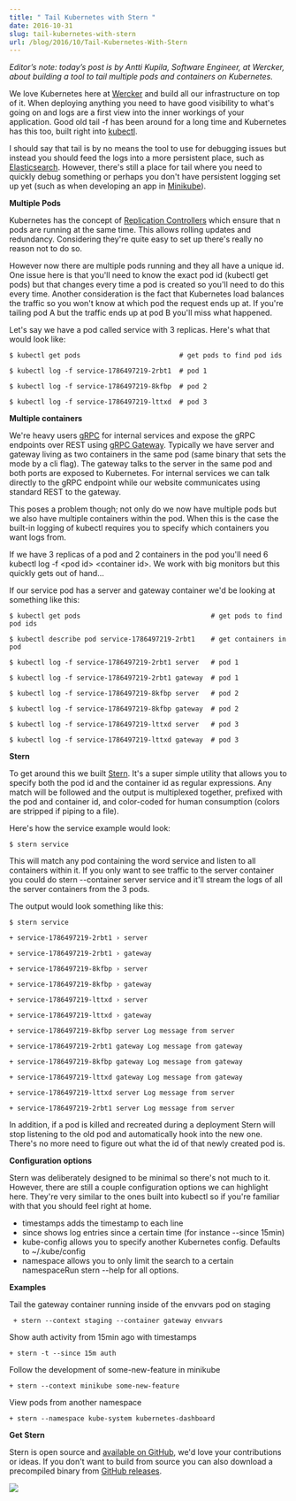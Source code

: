 ```yaml
---
title: " Tail Kubernetes with Stern "
date: 2016-10-31
slug: tail-kubernetes-with-stern
url: /blog/2016/10/Tail-Kubernetes-With-Stern
---
```

_Editor’s note: today’s post is by Antti Kupila, Software Engineer, at Wercker, about building a tool to tail multiple pods and containers on Kubernetes._  

We love Kubernetes here at [Wercker](http://wercker.com/) and build all our infrastructure on top of it. When deploying anything you need to have good visibility to what's going on and logs are a first view into the inner workings of your application. Good old tail -f has been around for a long time and Kubernetes has this too, built right into [kubectl](/docs/user-guide/kubectl-overview/).  

I should say that tail is by no means the tool to use for debugging issues but instead you should feed the logs into a more persistent place, such as [Elasticsearch](https://www.elastic.co/products/elasticsearch). However, there's still a place for tail where you need to quickly debug something or perhaps you don't have persistent logging set up yet (such as when developing an app in [Minikube](https://github.com/kubernetes/minikube)).  

**Multiple Pods**  

Kubernetes has the concept of [Replication Controllers](/docs/user-guide/replication-controller/) which ensure that n pods are running at the same time. This allows rolling updates and redundancy. Considering they're quite easy to set up there's really no reason not to do so.  

However now there are multiple pods running and they all have a unique id. One issue here is that you'll need to know the exact pod id (kubectl get pods) but that changes every time a pod is created so you'll need to do this every time. Another consideration is the fact that Kubernetes load balances the traffic so you won't know at which pod the request ends up at. If you're tailing pod A but the traffic ends up at pod B you'll miss what happened.  

Let's say we have a pod called service with 3 replicas. Here's what that would look like:  


```
$ kubectl get pods                         # get pods to find pod ids

$ kubectl log -f service-1786497219-2rbt1  # pod 1

$ kubectl log -f service-1786497219-8kfbp  # pod 2

$ kubectl log -f service-1786497219-lttxd  # pod 3
 ```


**Multiple containers**



We're heavy users [gRPC](http://www.grpc.io/) for internal services and expose the gRPC endpoints over REST using [gRPC Gateway](https://github.com/grpc-ecosystem/grpc-gateway). Typically we have server and gateway living as two containers in the same pod (same binary that sets the mode by a cli flag). The gateway talks to the server in the same pod and both ports are exposed to Kubernetes. For internal services we can talk directly to the gRPC endpoint while our website communicates using standard REST to the gateway.



This poses a problem though; not only do we now have multiple pods but we also have multiple containers within the pod. When this is the case the built-in logging of kubectl requires you to specify which containers you want logs from.



If we have 3 replicas of a pod and 2 containers in the pod you'll need 6 kubectl log -f \<pod id\> \<container id\>. We work with big monitors but this quickly gets out of hand…

If our service pod has a server and gateway container we'd be looking at something like this:



```
$ kubectl get pods                                 # get pods to find pod ids

$ kubectl describe pod service-1786497219-2rbt1    # get containers in pod

$ kubectl log -f service-1786497219-2rbt1 server   # pod 1

$ kubectl log -f service-1786497219-2rbt1 gateway  # pod 1

$ kubectl log -f service-1786497219-8kfbp server   # pod 2

$ kubectl log -f service-1786497219-8kfbp gateway  # pod 2

$ kubectl log -f service-1786497219-lttxd server   # pod 3

$ kubectl log -f service-1786497219-lttxd gateway  # pod 3
 ```



**Stern**



To get around this we built [Stern](https://github.com/stern/stern). It's a super simple utility that allows you to specify both the pod id and the container id as regular expressions. Any match will be followed and the output is multiplexed together, prefixed with the pod and container id, and color-coded for human consumption (colors are stripped if piping to a file).



Here's how the service example would look:



```
$ stern service
```
This will match any pod containing the word service and listen to all containers within it. If you only want to see traffic to the server container you could do stern --container server service and it'll stream the logs of all the server containers from the 3 pods.

The output would look something like this:
```
$ stern service

+ service-1786497219-2rbt1 › server

+ service-1786497219-2rbt1 › gateway

+ service-1786497219-8kfbp › server

+ service-1786497219-8kfbp › gateway

+ service-1786497219-lttxd › server

+ service-1786497219-lttxd › gateway

+ service-1786497219-8kfbp server Log message from server

+ service-1786497219-2rbt1 gateway Log message from gateway

+ service-1786497219-8kfbp gateway Log message from gateway

+ service-1786497219-lttxd gateway Log message from gateway

+ service-1786497219-lttxd server Log message from server

+ service-1786497219-2rbt1 server Log message from server
 ```



In addition, if a pod is killed and recreated during a deployment Stern will stop listening to the old pod and automatically hook into the new one. There's no more need to figure out what the id of that newly created pod is.



**Configuration options**



Stern was deliberately designed to be minimal so there's not much to it. However, there are still a couple configuration options we can highlight here. They're very similar to the ones built into kubectl so if you're familiar with that you should feel right at home.

- timestamps adds the timestamp to each line
- since shows log entries since a certain time (for instance --since 15min)
- kube-config allows you to specify another Kubernetes config. Defaults to ~/.kube/config
- namespace allows you to only limit the search to a certain namespaceRun stern --help for all options.

**Examples**



Tail the gateway container running inside of the envvars pod on staging

     + stern --context staging --container gateway envvars

Show auth activity from 15min ago with timestamps

    + stern -t --since 15m auth

Follow the development of some-new-feature in minikube

    + stern --context minikube some-new-feature

View pods from another namespace

    + stern --namespace kube-system kubernetes-dashboard



**Get Stern**



Stern is open source and [available on GitHub](https://github.com/stern/stern), we'd love your contributions or ideas. If you don't want to build from source you can also download a precompiled binary from [GitHub releases](https://github.com/stern/stern/releases).   


[![](https://4.bp.blogspot.com/-oNscZEvpzVw/WBeWc4cW4zI/AAAAAAAAAyw/71okg07IPHM6dtBOubO_0kxdYxzwoUGOACLcB/s640/stern-long.gif)](https://4.bp.blogspot.com/-oNscZEvpzVw/WBeWc4cW4zI/AAAAAAAAAyw/71okg07IPHM6dtBOubO_0kxdYxzwoUGOACLcB/s1600/stern-long.gif)
